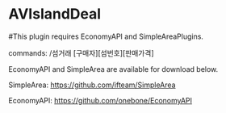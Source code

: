 AVIslandDeal
============

#This plugin requires EconomyAPI and SimpleAreaPlugins.

  commands:
  /섬거래 [구매자][섬번호][판매가격]

EconomyAPI and SimpleArea are available for download below.

SimpleArea:
  https://github.com/ifteam/SimpleArea

EconomyAPI:
  https://github.com/onebone/EconomyAPI
